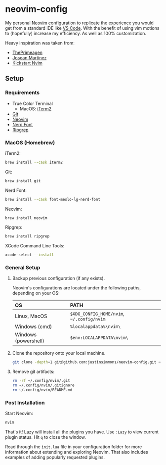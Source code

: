 # neovim-config

My personal [Neovim](https://neovim.io/) configuration to replicate the experience you would get from a standard IDE like [VS Code](https://code.visualstudio.com/). 
With the benefit of using vim motions to (hopefully) increase my efficiency. As well as 100% customization.

Heavy inspiration was taken from:
- [ThePrimeagen](https://github.com/ThePrimeagen/init.lua)
- [Josean Martinez](https://github.com/josean-dev/dev-environment-files/tree/main/.config/nvim)
- [Kickstart Nvim](https://github.com/nvim-lua/kickstart.nvim)

## Setup

### Requirements

- True Color Terminal
    - MacOS: [iTerm2](https://iterm2.com/)
- [Git](https://git-scm.com/)
- [Neovim](https://neovim.io/)
- [Nerd Font](https://www.nerdfonts.com/)
- [Ripgrep](https://github.com/BurntSushi/ripgrep)

### MacOS (Homebrew)

iTerm2:

```sh
brew install --cask iterm2
```

Git:

```sh
brew install git
```

Nerd Font:

```sh
brew install --cask font-meslo-lg-nerd-font
```

Neovim:

```sh
brew install neovim
```

Ripgrep:

```sh
brew install ripgrep
```

XCode Command Line Tools:

```sh
xcode-select --install
```

### General Setup

1. Backup previous configuration (if any exists).

    Neovim's configurations are located under the following paths, depending on your OS:

    | OS | PATH |
    | :- | :--- |
    | Linux, MacOS | `$XDG_CONFIG_HOME/nvim`, `~/.config/nvim` |
    | Windows (cmd)| `%localappdata%\nvim\` |
    | Windows (powershell)| `$env:LOCALAPPDATA\nvim\` |

1. Clone the repository onto your local machine.

    ```sh
    git clone -depth=1 git@github.com:justinsimmons/neovim-config.git ~/.config/nvim
    ```

1. Remove git artifacts:
    ```sh
    rm -rf ~/.config/nvim/.git
    rm ~/.config/nvim/.gitignore
    rm ~/.config/nvim/README.md
    ```

### Post Installation

Start Neovim:

```sh
nvim
```

That's it! Lazy will install all the plugins you have. Use `:Lazy` to view current plugin status. Hit `q` to close the window.

Read through the `init.lua` file in your configuration folder for more information about extending and exploring Neovim. That also includes examples of adding popularly requested plugins.

